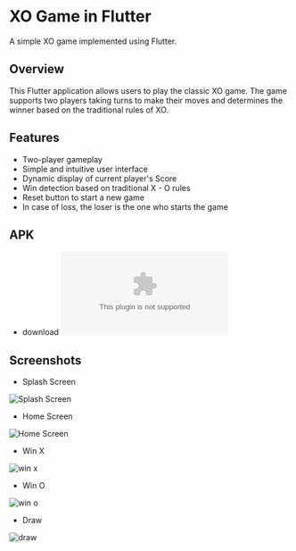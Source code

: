 # XO Game in Flutter

A simple XO game implemented using Flutter.

## Overview

This Flutter application allows users to play the classic XO game. The game supports two players taking turns to make their moves and determines the winner based on the traditional rules of XO.

## Features

- Two-player gameplay
- Simple and intuitive user interface
- Dynamic display of current player's Score
- Win detection based on traditional X - O rules
- Reset button to start a new game
- In case of loss, the loser is the one who starts the game

## APK

- download 
        ![Download](https://github.com/7am3laa/XO/releases/tag/v1/app-release.apk)

## Screenshots

- Splash Screen

![Splash Screen](screenshots%2Fsplash%20screen.png)

- Home Screen

![Home Screen](screenshots%2FHome%20screen.png)

- Win X

![win x](screenshots%2Fwin.png)

- Win O

![win o](screenshots%2Fwin%20o.png)

- Draw

![draw](screenshots%2Fdraw.png)




